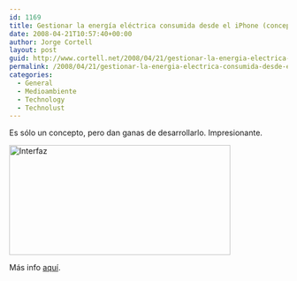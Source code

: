 ```yaml
---
id: 1169
title: Gestionar la energía eléctrica consumida desde el iPhone (concepto)
date: 2008-04-21T10:57:40+00:00
author: Jorge Cortell
layout: post
guid: http://www.cortell.net/2008/04/21/gestionar-la-energia-electrica-consumida-desde-el-iphone-concepto/
permalink: /2008/04/21/gestionar-la-energia-electrica-consumida-desde-el-iphone-concepto/
categories:
  - General
  - Medioambiente
  - Technology
  - Technolust
---
```

Es sólo un concepto, pero dan ganas de desarrollarlo. Impresionante.

<img src="http://www.thegreenergrass.org/uploaded_images/sm-multiscreen-742151.jpg" alt="Interfaz" height="199" width="400" />

Más info <a href="http://www.thegreenergrass.org/2008/02/concept-current-state.html" title="Greener Grass" target="_blank">aquí</a>.